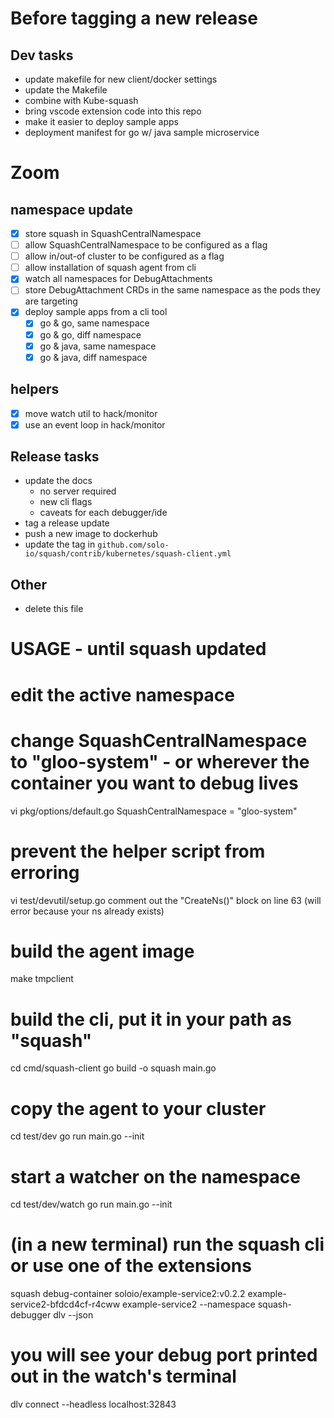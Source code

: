 
# Before tagging a new release

## Dev tasks
- update makefile for new client/docker settings
- update the Makefile
- combine with Kube-squash
- bring vscode extension code into this repo
- make it easier to deploy sample apps
- deployment manifest for go w/ java sample microservice

# Zoom
## namespace update
- [x] store squash in SquashCentralNamespace
- [ ] allow SquashCentralNamespace to be configured as a flag
- [ ] allow in/out-of cluster to be configured as a flag
- [ ] allow installation of squash agent from cli
- [x] watch all namespaces for DebugAttachments
- [ ] store DebugAttachment CRDs in the same namespace as the pods they are targeting
- [x] deploy sample apps from a cli tool
  - [x] go & go, same namespace
  - [x] go & go, diff namespace
  - [x] go & java, same namespace
  - [x] go & java, diff namespace
## helpers
- [x] move watch util to hack/monitor
- [x] use an event loop in hack/monitor

## Release tasks
- update the docs
  - no server required
  - new cli flags
  - caveats for each debugger/ide
- tag a release update
- push a new image to dockerhub
- update the tag in `github.com/solo-io/squash/contrib/kubernetes/squash-client.yml`

## Other
- delete this file


# USAGE - until squash updated

# edit the active namespace
# change SquashCentralNamespace to "gloo-system" - or wherever the container you want to debug lives
vi pkg/options/default.go
	SquashCentralNamespace = "gloo-system"
    
# prevent the helper script from erroring
vi test/devutil/setup.go
comment out the "CreateNs()" block on line 63 (will error because your ns already exists)

# build the agent image
make tmpclient

# build the cli, put it in your path as "squash"
cd cmd/squash-client
go build -o squash main.go

# copy the agent to your cluster
cd test/dev
go run main.go --init

# start a watcher on the namespace
cd test/dev/watch
go run main.go --init

# (in a new terminal) run the squash cli or use one of the extensions
squash debug-container soloio/example-service2:v0.2.2 example-service2-bfdcd4cf-r4cww  example-service2 --namespace squash-debugger dlv --json

# you will see your debug port printed out in the watch's terminal

dlv connect --headless localhost:32843
